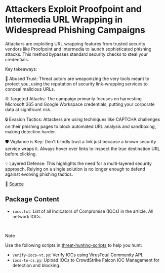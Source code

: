 # Attackers Exploit Proofpoint and Intermedia URL Wrapping in Widespread Phishing Campaigns

Attackers are exploiting URL wrapping features from trusted security vendors like Proofpoint and Intermedia to launch sophisticated phishing attacks. This method bypasses standard security checks to steal your credentials.

Key takeaways:

🚨 Abused Trust: Threat actors are weaponizing the very tools meant to protect you, using the reputation of security link-wrapping services to conceal malicious URLs.

🌐 Targeted Attacks: The campaign primarily focuses on harvesting Microsoft 365 and Google Workspace credentials, putting your corporate data at significant risk.

🔒 Evasion Tactics: Attackers are using techniques like CAPTCHA challenges on their phishing pages to block automated URL analysis and sandboxing, making detection harder.

🛡️ Vigilance is Key: Don't blindly trust a link just because a known security service wraps it. Always hover over links to inspect the true destination URL before clicking.

💡 Layered Defense: This highlights the need for a multi-layered security approach. Relying on a single solution is no longer enough to defend against evolving phishing tactics.


🔗 [Source](https://www.cloudflare.com/en-gb/threat-intelligence/research/report/attackers-abusing-proofpoint-intermedia-link-wrapping-to-deliver-phishing-payloads/)

## Package Content

- `iocs.txt`: List of all Indicators of Compromise (IOCs) in the article. All network IOCs.

<br>

> [!NOTE]
> Use the following scripts in [threat-hunting-scripts](../../threat-hunting-scripts/) to help you hunt:
>
> - `verify-iocs-vt.py`: Verify IOCs using VirusTotal Community API.
> - `iocs-to-cs.py`: Upload IOCs to CrowdStrike Falcon IOC Management for detection and blocking.

